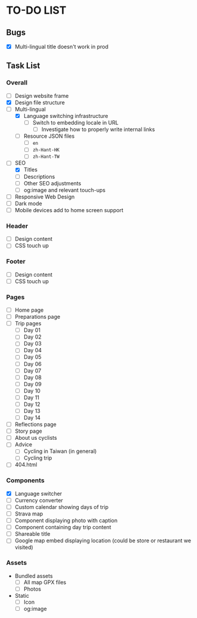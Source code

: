 # TO-DO LIST

## Bugs

- [x] Multi-lingual title doesn't work in prod

## Task List

### Overall

- [ ] Design website frame
- [x] Design file structure
- [ ] Multi-lingual
  - [x] Language switching infrastructure
    - [ ] Switch to embedding locale in URL
      - [ ] Investigate how to properly write internal links
  - [ ] Resource JSON files
    - [ ] `en`
    - [ ] `zh-Hant-HK`
    - [ ] `zh-Hant-TW`
- [ ] SEO
  - [x] Titles
  - [ ] Descriptions
  - [ ] Other SEO adjustments
  - [ ] og:image and relevant touch-ups
- [ ] Responsive Web Design
- [ ] Dark mode
- [ ] Mobile devices add to home screen support

### Header

- [ ] Design content
- [ ] CSS touch up

### Footer

- [ ] Design content
- [ ] CSS touch up

### Pages

- [ ] Home page
- [ ] Preparations page
- [ ] Trip pages
  - [ ] Day 01
  - [ ] Day 02
  - [ ] Day 03
  - [ ] Day 04
  - [ ] Day 05
  - [ ] Day 06
  - [ ] Day 07
  - [ ] Day 08
  - [ ] Day 09
  - [ ] Day 10
  - [ ] Day 11
  - [ ] Day 12
  - [ ] Day 13
  - [ ] Day 14
- [ ] Reflections page
- [ ] Story page
- [ ] About us cyclists
- [ ] Advice
  - [ ] Cycling in Taiwan (in general)
  - [ ] Cycling trip
- [ ] 404.html

### Components

- [x] Language switcher
- [ ] Currency converter
- [ ] Custom calendar showing days of trip
- [ ] Strava map
- [ ] Component displaying photo with caption
- [ ] Component containing day trip content
- [ ] Shareable title
- [ ] Google map embed displaying location (could be store or restaurant we visited)

### Assets

- Bundled assets
  - [ ] All map GPX files
  - [ ] Photos
- Static
  - [ ] Icon
  - [ ] og:image
